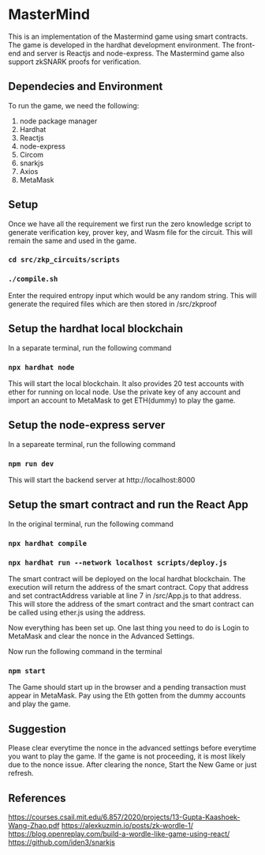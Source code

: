 # MasterMind
This is an implementation of the Mastermind game using smart contracts. The game is developed in the hardhat development environment. The front-end and server is Reactjs and node-express. The Mastermind game also support zkSNARK proofs for verification.

## Dependecies and Environment

To run the game, we need the following:
1) node package manager
2) Hardhat 
3) Reactjs
4) node-express
5) Circom
6) snarkjs
7) Axios
8) MetaMask

## Setup
Once we have all the requirement we first run the zero knowledge script to generate verification key, prover key, and Wasm file for the circuit. This will remain the same and used in the game. 

### `cd src/zkp_circuits/scripts`
### `./compile.sh`

Enter the required entropy input which would be any random string.
This will generate the required files which are then stored in /src/zkproof 

## Setup the hardhat local blockchain

In a separate terminal, run the following command
### `npx hardhat node`

This will start the local blockchain. It also provides 20 test accounts with ether for running on local node. Use the private key of any account and import an account to MetaMask to get ETH(dummy) to play the game.

## Setup the node-express server

In a separeate terminal, run the following command
### `npm run dev`

This will start the backend server at http://localhost:8000

## Setup the smart contract and run the React App
In the original terminal, run the following command

### `npx hardhat compile`
### `npx hardhat run --network localhost scripts/deploy.js`

The smart contract will be deployed on the local hardhat blockchain. The execution will return the address of the smart contract. Copy that address and set contractAddress variable at line 7 in /src/App.js to that address. This will store the address of the smart contract and the smart contract can be called using ether.js using the address.

Now everything has been set up. One last thing you need to do is Login to MetaMask and clear the nonce in the Advanced Settings. 

Now run the following command in the terminal

### `npm start`

The Game should start up in the browser and a pending transaction must appear in MetaMask. Pay using the Eth gotten from the dummy accounts and play the game. 

## Suggestion

Please clear everytime the nonce in the advanced settings before everytime you want to play the game. If the game is not proceeding, it is most likely due to the nonce issue. After clearing the nonce, Start the New Game or just refresh. 

## References

https://courses.csail.mit.edu/6.857/2020/projects/13-Gupta-Kaashoek-Wang-Zhao.pdf
https://alexkuzmin.io/posts/zk-wordle-1/
https://blog.openreplay.com/build-a-wordle-like-game-using-react/
https://github.com/iden3/snarkjs
